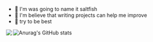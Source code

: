 - 🔭 I'm was going to name it saltfish
- 🌱 I'm believe that writing projects can help me improve
- 👯 try to be best

![Anurag's GitHub stats](https://github-readme-stats-git-masterrstaa-rickstaa.vercel.app/api?username=saltfile&show_icons=true&theme=tokyonight)<img align="left" src="https://github-readme-stats-git-masterrstaa-rickstaa.vercel.app/api/top-langs/?username=saltfile&layout=compact&theme=tokyonight">
